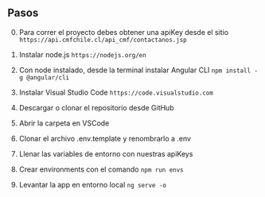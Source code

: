 ## Pasos
0. Para correr el proyecto debes obtener una apiKey desde el sitio `https://api.cmfchile.cl/api_cmf/contactanos.jsp`

1. Instalar node.js `https://nodejs.org/en`

2. Con node instalado, desde la terminal instalar Angular CLI `npm install -g @angular/cli`

3. Instalar Visual Studio Code `https://code.visualstudio.com`

4. Descargar o clonar el repositorio desde GitHub

5. Abrir la carpeta en VSCode

6. Clonar el archivo .env.template y renombrarlo a .env

7. Llenar las variables de entorno con nuestras apiKeys

8. Crear environments con el comando `npm run envs`

4. Levantar la app en entorno local `ng serve -o`



